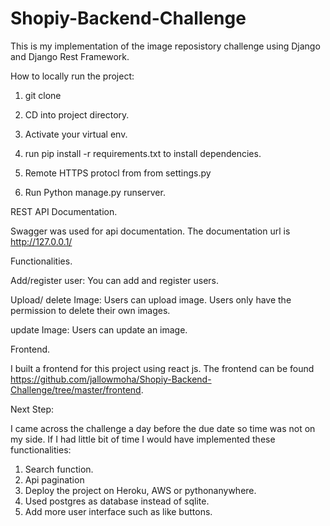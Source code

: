 # Shopiy-Backend-Challenge

This is my implementation of the image reposistory challenge using Django and Django Rest Framework. 

How to locally run the project:
 
1) git clone 
2) CD into project directory.

3) Activate your virtual env.

4) run pip install -r requirements.txt to install dependencies.

5) Remote HTTPS protocl from from settings.py

6) Run Python manage.py runserver.



REST API Documentation.

Swagger was used for api documentation. The documentation url is http://127.0.0.1/


Functionalities.

Add/register user: You can add and register users.

Upload/ delete Image: Users can upload image. Users only have the permission to delete their own images. 

update Image: Users can update an image.

Frontend.

I built a frontend for this project using react js. The frontend can be found https://github.com/jallowmoha/Shopiy-Backend-Challenge/tree/master/frontend.



Next Step:

I came across the challenge a day before the due date so time was not on my side. If I had little bit of time I would have implemented these functionalities:

1) Search function.
2) Api pagination 
3) Deploy the project on Heroku, AWS or pythonanywhere.
4) Used postgres as database instead of sqlite.
5) Add more user interface such as like buttons. 


